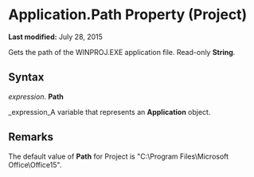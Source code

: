 
# Application.Path Property (Project)

 **Last modified:** July 28, 2015

Gets the path of the WINPROJ.EXE application file. Read-only  **String**.

## Syntax

 _expression_. **Path**

 _expression_A variable that represents an  **Application** object.


## Remarks

The default value of  **Path** for Project is "C:\Program Files\Microsoft Office\Office15".

